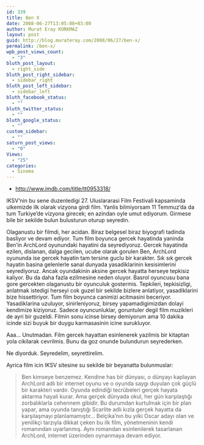 ```yaml
---
id: 339
title: Ben X
date: 2008-06-27T13:05:08+03:00
author: Murat Eray KORKMAZ
layout: post
guid: http://blog.murateray.com/2008/06/27/ben-x/
permalink: /ben-x/
wpb_post_views_count:
  - "3"
bluth_post_layout:
  - right_side
bluth_post_right_sidebar:
  - sidebar_right
bluth_post_left_sidebar:
  - sidebar_left
bluth_facebook_status:
  - ""
bluth_twitter_status:
  - ""
bluth_google_status:
  - ""
custom_sidebar:
  - ""
saturn_post_views:
  - "0"
Views:
  - "25"
categories:
  - Sinema
---
```

  * <a href="http://www.imdb.com/title/tt0953318/" target="_blank">http://www.imdb.com/title/tt0953318/</a>

IKSV&#8217;nin bu sene duzenledigi 27. Uluslararasi Film Festivali kapsaminda ulkemizde ilk olarak vizyona girdi film. Yanlis bilmiyorsam 11 Temmuz&#8217;da da tum Turkiye&#8217;de vizyona girecek; en azindan oyle umut ediyorum. Girmese bile bir sekilde bulun bulusturun oturup seyredin.

Olaganustu bir filmdi, her acidan. Biraz belgesel biraz biyografi tadinda basliyor ve devam ediyor. Tum film boyunca gercek hayatinda yaninda Ben&#8217;in ArchLord oyunundaki hayatini da seyrediyoruz. Gercek hayatinda ezilen, dislanan, dalga gecilen, ucube olarak gorulen Ben, ArchLord oyununda ise gercek hayatin tam tersine guclu bir karakter. Sık sık gercek hayatin basina gelenlerle sanal dunyada yasadiklarinin kesisimlerini seyrediyoruz. Ancak oyundakinin aksine gercek hayatta herseye tepkisiz kaliyor. Bu da daha fazla ezilmesine neden oluyor. Basrol oyuncusu bana gore gercekten olaganustu bir oyunculuk gostermis. Tepkileri, tepkisizligi, anlatmak istedigi herseyi cok guzel bir sekilde bizlere anlatiyor, yasadiklarini bize hissettiriyor. Tum film boyunca canimizi acitmasini beceriyor. Yasadiklarina uzuluyor, sinirleniyoruz, birsey yapamadigimizdan dolayi kendimize kiziyoruz. Sadece oyuncunluklar, goruntuler degil film muzikleri de ayri bir guzeldi. Filmin sonu icinse birsey demiyorum ama 10 dakika icinde sizi buyuk bir duygu karmasasinin icine surukluyor.

Aaa&#8230; Unutmadan. Film gercek hayattan esinlenerek yazilmis bir kitaptan yola cikilarak cevrilmis. Bunu da goz onunde bulundurun seyrederken.

Ne diyorduk. Seyredelim, seyrettirelim.

Ayrica film icin IKSV sitesine su sekilde bir beyanatta bulunmuslar:

> Ben kimseye benzemez. Kendine has bir dünyası, o dünyayı kaplayan ArchLord adlı bir internet oyunu ve o oyunda saygı duyulan çok güçlü bir karakteri vardır. Oyunda edindiği tecrübeleri gerçek hayata aktarma hayali kurar. Ama gerçek dünyada okul, her gün karşılaştığı zorbalıklarla cehennem gibidir. Bu durumdan kurtulmak için bir plan yapar, ama oyunda tanıştığı Scarlite adlı kızla gerçek hayatta da karşılaşmayı planlamamıştır&#8230; Belçika&#8217;nın bu yılki Oscar adayı olan ve yenilikçi tarzıyla dikkat çeken bu ilk film, yönetmeninin kendi romanından uyarlanmış. Aynı romandan esinlenilerek tasarlanan ArchLord, internet üzerinden oynanmaya devam ediyor.